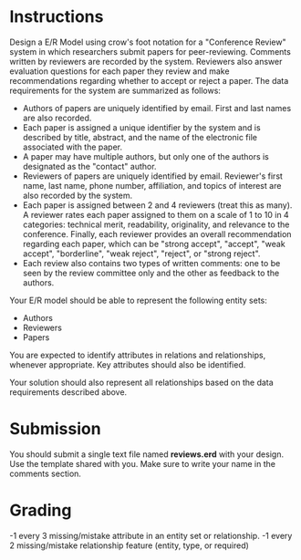 # Instructions

Design a E/R Model using crow's foot notation for a "Conference Review" system in which researchers submit papers for peer-reviewing. Comments written by reviewers are recorded by the system. Reviewers also answer evaluation questions for each paper they review and make recommendations regarding whether to accept or reject a paper. The data requirements for the system are summarized as follows:  

* Authors of papers are uniquely identified by email. First and last names are also recorded.  
* Each paper is assigned a unique identifier by the system and is described by title, abstract, and the name of the electronic file associated with the paper.  
* A paper may have multiple authors, but only one of the authors is designated as the "contact" author.  
* Reviewers of papers are uniquely identified by email. Reviewer's first name, last name, phone number, affiliation, and topics of interest are also recorded by the system.  
* Each paper is assigned between 2 and 4 reviewers (treat this as many). A reviewer rates each paper assigned to them on a scale of 1 to 10 in 4 categories: technical merit, readability, originality, and relevance to the conference. Finally, each reviewer provides an overall recommendation regarding each paper, which can be "strong accept", "accept", "weak accept", "borderline", "weak reject", "reject", or "strong reject".  
* Each review also contains two types of written comments: one to be seen by the review committee only and the other as feedback to the authors.  

Your E/R model should be able to represent the following entity sets: 

* Authors
* Reviewers
* Papers

You are expected to identify attributes in relations and relationships, whenever appropriate. Key attributes should also be identified. 

Your solution should also represent all relationships based on the data requirements described above.  

# Submission

You should submit a single text file named **reviews.erd** with your design. Use the template shared with you. Make sure to write your name in the comments section. 

# Grading

-1 every 3 missing/mistake attribute in an entity set or relationship. 
-1 every 2 missing/mistake relationship feature (entity, type, or required)